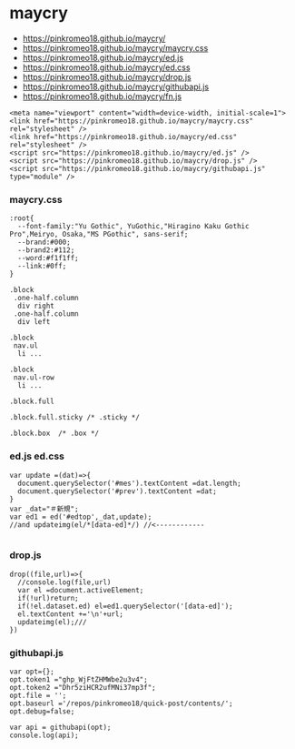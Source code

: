 # maycry

- https://pinkromeo18.github.io/maycry/
- https://pinkromeo18.github.io/maycry/maycry.css
- https://pinkromeo18.github.io/maycry/ed.js
- https://pinkromeo18.github.io/maycry/ed.css
- https://pinkromeo18.github.io/maycry/drop.js 
- https://pinkromeo18.github.io/maycry/githubapi.js 
- https://pinkromeo18.github.io/maycry/fn.js 

```
<meta name="viewport" content="width=device-width, initial-scale=1">
<link href="https://pinkromeo18.github.io/maycry/maycry.css" rel="stylesheet" />
<link href="https://pinkromeo18.github.io/maycry/ed.css" rel="stylesheet" />
<script src="https://pinkromeo18.github.io/maycry/ed.js" />
<script src="https://pinkromeo18.github.io/maycry/drop.js" />
<script src="https://pinkromeo18.github.io/maycry/githubapi.js" type="module" />

```

### maycry.css
```
:root{
  --font-family:"Yu Gothic", YuGothic,"Hiragino Kaku Gothic Pro",Meiryo, Osaka,"MS PGothic", sans-serif;  
  --brand:#000;
  --brand2:#112;
  --word:#f1f1ff;
  --link:#0ff;
}
```
```
.block
 .one-half.column
  div right
 .one-half.column
  div left
  
.block
 nav.ul
  li ...

.block
 nav.ul-row
  li ...

.block.full

.block.full.sticky /* .sticky */

.block.box  /* .box */

```

### ed.js ed.css
```
var update =(dat)=>{
  document.querySelector('#mes').textContent =dat.length;
  document.querySelector('#prev').textContent =dat;
}
var _dat="＃新規";
var ed1 = ed('#edtop',_dat,update);
//and updateimg(el/*[data-ed]*/) //<------------


```

### drop.js
```
drop((file,url)=>{
  //console.log(file,url)
  var el =document.activeElement;
  if(!url)return;
  if(!el.dataset.ed) el=ed1.querySelector('[data-ed]');
  el.textContent +='\n'+url;
  updateimg(el);///
})
```

### githubapi.js
```
var opt={};
opt.token1 ="ghp_WjFtZHMWbe2u3v4";
opt.token2 ="Dhr5ziHCR2ufMNi37mp3f";
opt.file = '';
opt.baseurl ='/repos/pinkromeo18/quick-post/contents/';
opt.debug=false;

var api = githubapi(opt);
console.log(api);
```
